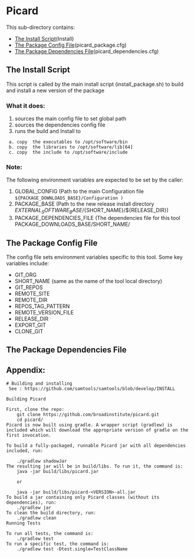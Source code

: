# Picard
 
This sub-directory contains:
 - [The Install Script](#the-install-script)(Install)
 - [The Package Config File](#the-package-config-file)(picard_package.cfg)
 - [The Package Dependencies File](#the-package-dependencies-file)(picard_dependencies.cfg)

## The Install Script
 This script is called by the main install script 
(install_package.sh)  to build and install  a new version of the package 

### What it does:
  1) sources the main config file to set global path
  2) sources the dependencies config file
  3) runs the build and Install to
  ```
   a. copy  the executables to /opt/software/bin
   b. copy  the libraries to /opt/software/lib[64]
   c. copy  the include to /opt/software/include
  ```

### Note:
The following environment variables are expected to be set by the caller:

 1) GLOBAL_CONFIG  (Path to the main Configuration file
    ``` ${PACKAGE_DOWNLOADS_BASE}/Configuration ) ```
 2) PACKAGE_BASE   (Path to the new release install directory  ${EXTERNAL_SOFTWARE_BASE}/${SHORT_NAME}/${RELEASE_DIR})
 3) PACKAGE_DEPENDENCIES_FILE (The dependencies file for this tool  PACKAGE_DOWNLOADS_BASE/SHORT_NAME/


## The Package Config File 
The config file sets environment variables specific to this tool.
Some key variables include:

  - GIT_ORG
  - SHORT_NAME  (same as the name of the tool local directory)
  - GIT_REPOS
  - REMOTE_SITE
  - REMOTE_DIR
  - REPOS_TAG_PATTERN
  - REMOTE_VERSION_FILE
  - RELEASE_DIR
  - EXPORT_GIT
  - CLONE_GIT
  
## The Package Dependencies File

## Appendix:
```
# Building and installing
 See : https://github.com/samtools/samtools/blob/develop/INSTALL 
 
Building Picard

First, clone the repo:
    git clone https://github.com/broadinstitute/picard.git
    cd picard/
Picard is now built using gradle. A wrapper script (gradlew) is included which will download the appropriate version of gradle on the first invocation.

To build a fully-packaged, runnable Picard jar with all dependencies included, run:

    ./gradlew shadowJar
The resulting jar will be in build/libs. To run it, the command is:
    java -jar build/libs/picard.jar
    
    or
    
    java -jar build/libs/picard-<VERSION>-all.jar 
To build a jar containing only Picard classes (without its dependencies), run:
    ./gradlew jar
To clean the build directory, run:
    ./gradlew clean
Running Tests

To run all tests, the command is:
    ./gradlew test
To run a specific test, the command is:
    ./gradlew test -Dtest.single=TestClassName 

```
